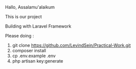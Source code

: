 Hallo, Assalamu'alaikum

This is our project

Building with Laravel Framework

Please doing :
1. git clone https://github.com/LevindSein/Practical-Work.git
2. composer install
3. cp .env.example .env
4. php artisan key:generate